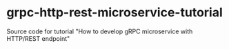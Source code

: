 # grpc-http-rest-microservice-tutorial
Source code for tutorial "How to develop gRPC microservice with HTTP/REST endpoint"
